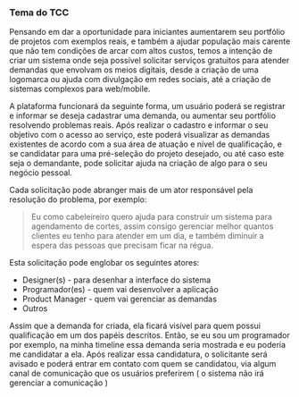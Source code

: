 ### Tema do TCC

Pensando em dar a oportunidade para iniciantes aumentarem seu portfólio de projetos com exemplos reais, e também a ajudar população mais carente que não tem condições de arcar com altos custos, temos a intenção de criar um sistema onde seja possível solicitar serviços gratuitos para atender demandas que envolvam os meios digitais, desde a criação de uma logomarca ou ajuda com divulgação em redes sociais, até a criação de sistemas complexos para web/mobile. 

A plataforma funcionará da seguinte forma, um usuário poderá se registrar e informar se deseja cadastrar uma demanda, ou aumentar seu portfólio resolvendo problemas reais. Após realizar o cadastro e informar o seu objetivo com o acesso ao serviço, este poderá visualizar as demandas existentes de acordo com a sua área de atuação e nível de qualificação, e se candidatar para uma pré-seleção do projeto desejado, ou até caso este seja o demandante, pode solicitar ajuda na criação de algo para o seu negócio pessoal.

Cada solicitação pode abranger mais de um ator responsável pela resolução do problema, por exemplo: 

> Eu como cabeleireiro quero ajuda para construir um sistema para agendamento de cortes, assim consigo gerenciar melhor quantos clientes eu tenho para atender em um dia, e também diminuir a espera das pessoas que precisam ficar na régua.

Esta solicitação pode englobar os seguintes atores:
- Designer(s) - para desenhar a interface do sistema
- Programador(es) - quem vai desenvolver a aplicação
- Product Manager - quem vai gerenciar as demandas
- Outros 

Assim que a demanda for criada, ela ficará visível para quem possui qualificação em um dos papéis descritos. Então, se eu sou um programador por exemplo, na minha timeline essa demanda seria mostrada e eu poderia me candidatar a ela. Após realizar essa candidatura, o solicitante será avisado e poderá entrar em contato com quem se candidatou, via algum canal de comunicação que os usuários preferirem ( o sistema não irá gerenciar a comunicação ) 